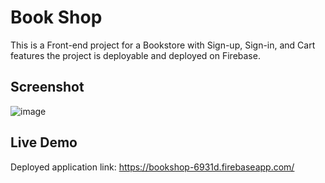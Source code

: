 # Book Shop

This is a Front-end project for a Bookstore with Sign-up, Sign-in, and Cart features the project is deployable and deployed on Firebase.
## Screenshot
![image](https://github.com/miladmofidi/Book-Shop/assets/5041309/5821c373-a739-4591-ba78-5ad3655925a2)

## Live Demo
Deployed application link: https://bookshop-6931d.firebaseapp.com/
